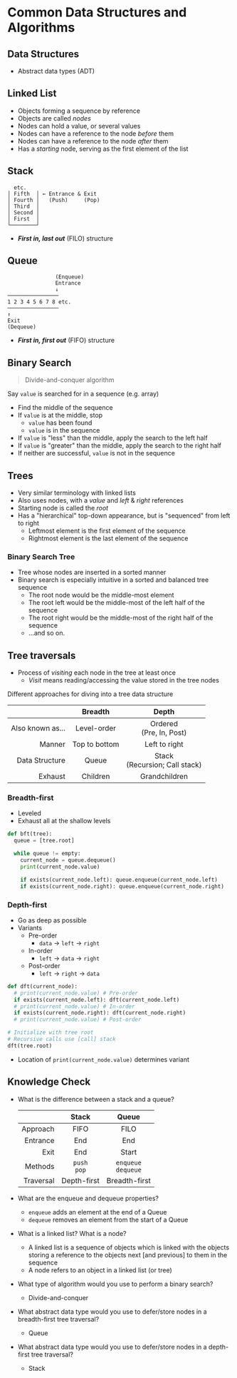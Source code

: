 # Common Data Structures and Algorithms

## Data Structures

- Abstract data types (ADT)

## Linked List

- Objects forming a sequence by reference
- Objects are called _nodes_
- Nodes can hold a value, or several values
- Nodes can have a reference to the node _before_ them
- Nodes can have a reference to the node _after_ them
- Has a _starting_ node, serving as the first element of the list

## Stack

```
  etc.
│ Fifth  │ ← Entrance & Exit
│ Fourth │   (Push)     (Pop)
│ Third  │
│ Second │
│ First  │
└────────┘
```

- **_First in, last out_** (FILO) structure

## Queue

```
               (Enqueue)
               Entrance
               ↓
────────────────
1 2 3 4 5 6 7 8 etc.
────────────────
↑
Exit
(Dequeue)
```

- **_First in, first out_** (FIFO) structure

## Binary Search

> Divide-and-conquer algorithm

Say `value` is searched for in a sequence (e.g. array)

- Find the middle of the sequence
- If `value` is at the middle, stop
  - `value` has been found
  - `value` is in the sequence
- If `value` is "less" than the middle, apply the search to the left half
- If `value` is "greater" than the middle, apply the search to the right half
- If neither are successful, `value` is not in the sequence

## Trees

- Very similar terminology with linked lists
- Also uses nodes, with a _value_ and _left_ & _right_ references
- Starting node is called the _root_
- Has a "hierarchical" top-down appearance, but is "sequenced" from left to right
  - Leftmost element is the first element of the sequence
  - Rightmost element is the last element of the sequence

### Binary Search Tree

- Tree whose nodes are inserted in a sorted manner
- Binary search is especially intuitive in a sorted and balanced tree sequence
  - The root node would be the middle-most element
  - The root left would be the middle-most of the left half of the sequence
  - The root right would be the middle-most of the right half of the sequence
  - ...and so on.

## Tree traversals

- Process of _visiting_ each node in the tree at least once
  - _Visit_ means reading/accessing the value stored in the tree nodes

Different approaches for diving into a tree data structure

|                  |    Breadth    |              Depth               |
| ---------------: | :-----------: | :------------------------------: |
| Also known as... |  Level-order  |    Ordered<br>(Pre, In, Post)    |
|           Manner | Top to bottom |          Left to right           |
|   Data Structure |     Queue     | Stack<br>(Recursion; Call stack) |
|          Exhaust |   Children    |          Grandchildren           |

### Breadth-first

- Leveled
- Exhaust all at the shallow levels

```python
def bft(tree):
  queue = [tree.root]

  while queue != empty:
    current_node = queue.dequeue()
    print(current_node.value)

    if exists(current_node.left): queue.enqueue(current_node.left)
    if exists(current_node.right): queue.enqueue(current_node.right)
```

### Depth-first

- Go as deep as possible
- Variants
  - Pre-order
    - `data` → `left` → `right`
  - In-order
    - `left` → `data` → `right`
  - Post-order
    - `left` → `right` → `data`

<!--
```python
def dft(tree):
  stack = [tree.root]
  while stack != empty:
    current_node = stack.peek()

    print(current_node.pop().value)

    if exists(current_node.right): stack.push(current_node.right)
    if exists(current_node.left): stack.push(current_node.left)
```
-->

```python
def dft(current_node):
  # print(current_node.value) # Pre-order
  if exists(current_node.left): dft(current_node.left)
  # print(current_node.value) # In-order
  if exists(current_node.right): dft(current_node.right)
  # print(current_node.value) # Post-order

# Initialize with tree root
# Recursive calls use [call] stack
dft(tree.root)
```

- Location of `print(current_node.value)` determines variant

## Knowledge Check

- What is the difference between a stack and a queue?

  |           |      Stack      |         Queue          |
  | --------: | :-------------: | :--------------------: |
  |  Approach |      FIFO       |          FILO          |
  |  Entrance |       End       |          End           |
  |      Exit |       End       |         Start          |
  |   Methods | `push`<br>`pop` | `enqueue`<br>`dequeue` |
  | Traversal |   Depth-first   |     Breadth-first      |

- What are the enqueue and dequeue properties?

  - `enqueue` adds an element at the end of a Queue
  - `dequeue` removes an element from the start of a Queue

- What is a linked list? What is a node?

  - A linked list is a sequence of objects which is linked with the objects storing a reference to the objects next [and previous] to them in the sequence
  - A node refers to an object in a linked list (or tree)

- What type of algorithm would you use to perform a binary search?

  - Divide-and-conquer

- What abstract data type would you use to defer/store nodes in a breadth-first tree traversal?

  - Queue

- What abstract data type would you use to defer/store nodes in a depth-first tree traversal?

  - Stack
